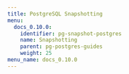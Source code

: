 ```yaml
---
title: PostgreSQL Snapshotting
menu:
  docs_0.10.0:
    identifier: pg-snapshot-postgres
    name: Snapshotting
    parent: pg-postgres-guides
    weight: 25
menu_name: docs_0.10.0
---
```

